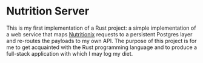 # Nutrition Server

This is my first implementation of a Rust project: a simple implementation of a web service that maps [Nutritionix](https://trackapi.nutritionix.com/docs/) requests to a persistent Postgres layer and re-routes the payloads to my own API.
The purpose of this project is for me to get acquainted with the Rust programming language and to produce a full-stack application with which I may log my diet.

